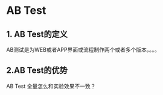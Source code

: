 AB Test
================================
## 1. AB Test的定义
AB测试是为WEB或者APP界面或流程制作两个或者多个版本，。。。

## 2.AB Test的优势
AB Test 全量怎么和实验效果不一致？

